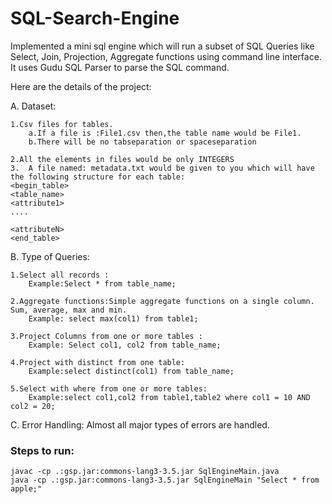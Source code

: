 # SQL-Search-Engine
Implemented a mini sql engine which will run a subset of SQL Queries like Select, Join, Projection, Aggregate functions using command line interface. It uses Gudu SQL Parser to parse the SQL command.

Here are the details of the project:

A. Dataset​:
	
	1.Csv files for tables. 
		a.If a file is :File1.csv then,the table name would be File1.
		b.There will be no tab­separation or space­separation 
	
	2.All the elements in files would be ​only INTEGERS​
	3.  A file named: metadata.txt​ would be given to you which will have the following structure for each table: 
	<begin_table>
	<table_name> 
	<attribute1> 
	.... 
	 
	<attributeN> 
	<end_table>

B. Type of Queries:

	1.Select all records​ : 
		Example:Select * from table_name;
	
	2.Aggregate functions:​Simple aggregate functions on a single column. Sum, average, max and min.
		Example: select max(col1) from table1;
		
	3.Project Columns​ from one or more tables :
		Example: Select col1, col2 from table_name; 
		
	4.Project with distinct from one table:
		Example:select distinct(col1) from table_name;
		
	5.Select with where from one or more tables:​ 
		Example:select col1,col2 from table1,table2 where col1 = 10 AND col2 = 20;

C. Error Handling:
  Almost all major types of errors are handled.
  
### Steps to run:
```
javac -cp .:gsp.jar:commons-lang3-3.5.jar SqlEngineMain.java
java -cp .:gsp.jar:commons-lang3-3.5.jar SqlEngineMain "Select * from apple;"
```
